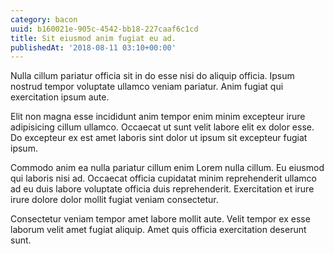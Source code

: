 ```yaml
---
category: bacon
uuid: b160021e-905c-4542-bb18-227caaf6c1cd
title: Sit eiusmod anim fugiat eu ad.
publishedAt: '2018-08-11 03:10+00:00'
---
```


Nulla cillum pariatur officia sit in do esse nisi do aliquip officia. Ipsum nostrud tempor voluptate ullamco veniam pariatur. Anim fugiat qui exercitation ipsum aute.

Elit non magna esse incididunt anim tempor enim minim excepteur irure adipisicing cillum ullamco. Occaecat ut sunt velit labore elit ex dolor esse. Do excepteur ex est amet laboris sint dolor ut ipsum sit excepteur fugiat ipsum.

Commodo anim ea nulla pariatur cillum enim Lorem nulla cillum. Eu eiusmod qui laboris nisi ad. Occaecat officia cupidatat minim reprehenderit ullamco ad eu duis labore voluptate officia duis reprehenderit. Exercitation et irure irure dolore dolor mollit fugiat veniam consectetur.

Consectetur veniam tempor amet labore mollit aute. Velit tempor ex esse laborum velit amet fugiat aliquip. Amet quis officia exercitation deserunt sunt.